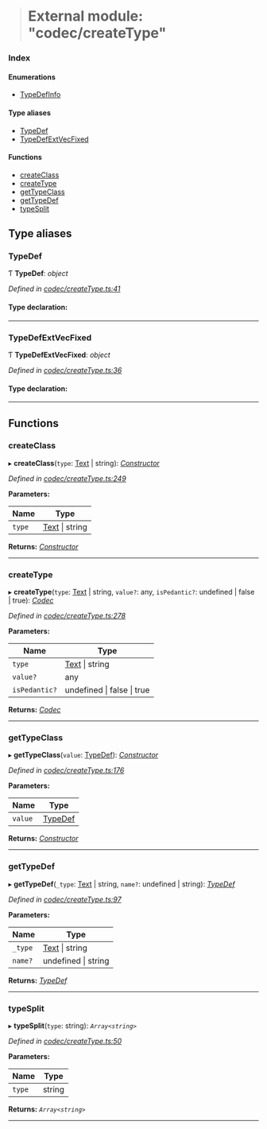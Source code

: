> # External module: "codec/createType"

### Index

#### Enumerations

* [TypeDefInfo](../enums/_codec_createtype_.typedefinfo.md)

#### Type aliases

* [TypeDef](_codec_createtype_.md#typedef)
* [TypeDefExtVecFixed](_codec_createtype_.md#typedefextvecfixed)

#### Functions

* [createClass](_codec_createtype_.md#createclass)
* [createType](_codec_createtype_.md#createtype)
* [getTypeClass](_codec_createtype_.md#gettypeclass)
* [getTypeDef](_codec_createtype_.md#gettypedef)
* [typeSplit](_codec_createtype_.md#typesplit)

## Type aliases

###  TypeDef

Ƭ **TypeDef**: *object*

*Defined in [codec/createType.ts:41](https://github.com/polkadot-js/api/blob/3b8db2e/packages/types/src/codec/createType.ts#L41)*

#### Type declaration:

___

###  TypeDefExtVecFixed

Ƭ **TypeDefExtVecFixed**: *object*

*Defined in [codec/createType.ts:36](https://github.com/polkadot-js/api/blob/3b8db2e/packages/types/src/codec/createType.ts#L36)*

#### Type declaration:

___

## Functions

###  createClass

▸ **createClass**(`type`: [Text](../classes/_primitive_text_.text.md) | string): *[Constructor](../interfaces/_types_.constructor.md)*

*Defined in [codec/createType.ts:249](https://github.com/polkadot-js/api/blob/3b8db2e/packages/types/src/codec/createType.ts#L249)*

**Parameters:**

Name | Type |
------ | ------ |
`type` | [Text](../classes/_primitive_text_.text.md) \| string |

**Returns:** *[Constructor](../interfaces/_types_.constructor.md)*

___

###  createType

▸ **createType**(`type`: [Text](../classes/_primitive_text_.text.md) | string, `value?`: any, `isPedantic?`: undefined | false | true): *[Codec](../interfaces/_types_.codec.md)*

*Defined in [codec/createType.ts:278](https://github.com/polkadot-js/api/blob/3b8db2e/packages/types/src/codec/createType.ts#L278)*

**Parameters:**

Name | Type |
------ | ------ |
`type` | [Text](../classes/_primitive_text_.text.md) \| string |
`value?` | any |
`isPedantic?` | undefined \| false \| true |

**Returns:** *[Codec](../interfaces/_types_.codec.md)*

___

###  getTypeClass

▸ **getTypeClass**(`value`: [TypeDef](_codec_createtype_.md#typedef)): *[Constructor](../interfaces/_types_.constructor.md)*

*Defined in [codec/createType.ts:176](https://github.com/polkadot-js/api/blob/3b8db2e/packages/types/src/codec/createType.ts#L176)*

**Parameters:**

Name | Type |
------ | ------ |
`value` | [TypeDef](_codec_createtype_.md#typedef) |

**Returns:** *[Constructor](../interfaces/_types_.constructor.md)*

___

###  getTypeDef

▸ **getTypeDef**(`_type`: [Text](../classes/_primitive_text_.text.md) | string, `name?`: undefined | string): *[TypeDef](_codec_createtype_.md#typedef)*

*Defined in [codec/createType.ts:97](https://github.com/polkadot-js/api/blob/3b8db2e/packages/types/src/codec/createType.ts#L97)*

**Parameters:**

Name | Type |
------ | ------ |
`_type` | [Text](../classes/_primitive_text_.text.md) \| string |
`name?` | undefined \| string |

**Returns:** *[TypeDef](_codec_createtype_.md#typedef)*

___

###  typeSplit

▸ **typeSplit**(`type`: string): *`Array<string>`*

*Defined in [codec/createType.ts:50](https://github.com/polkadot-js/api/blob/3b8db2e/packages/types/src/codec/createType.ts#L50)*

**Parameters:**

Name | Type |
------ | ------ |
`type` | string |

**Returns:** *`Array<string>`*

___